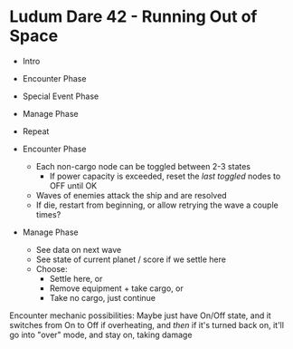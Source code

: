 Ludum Dare 42 - Running Out of Space
============================

* Intro
* Encounter Phase
* Special Event Phase
* Manage Phase
* Repeat


* Encounter Phase
  * Each non-cargo node can be toggled between 2-3 states
    * If power capacity is exceeded, reset the *last toggled* nodes to OFF until OK
  * Waves of enemies attack the ship and are resolved
  * If die, restart from beginning, or allow retrying the wave a couple times?
* Manage Phase
  * See data on next wave
  * See state of current planet / score if we settle here
  * Choose:
    * Settle here, or
    * Remove equipment + take cargo, or
    * Take no cargo, just continue


Encounter mechanic possibilities:
  Maybe just have On/Off state, and it switches from On to Off if overheating,
    and *then* if it's turned back on, it'll go into "over" mode, and stay on, taking damage
